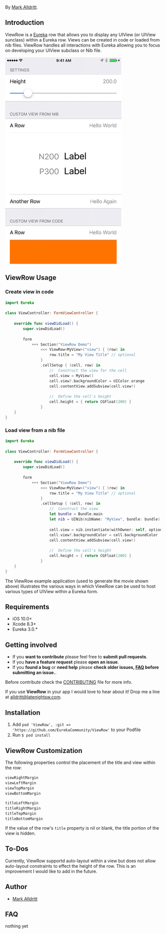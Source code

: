 By [Mark Alldritt](http://markalldritt.com).

## Introduction

ViewRow is a [Eureka](https://github.com/xmartlabs/Eureka) row that allows you to display any UIView (or UIView sunclass) within a Eureka row.  Views can be created in code or loaded from nib files.  ViewRow handles all interactions with Eureka allowing you to focus on developing your UIView subclass or Nib file.

![Demo](Screenshots/ViewRow.gif)

## ViewRow Usage

### Create view in code

```swift
import Eureka

class ViewController: FormViewController {

    override func viewDidLoad() {
        super.viewDidLoad()

        form
            +++ Section("ViewRow Demo")
                <<< ViewRow<MyView>("view") { (row) in
                    row.title = "My View Title" // optional
                }
                .cellSetup { (cell, row) in
                    //  Construct the view for the cell
                    cell.view = MyView()
                    cell.view?.backgroundColor = UIColor.orange
                    cell.contentView.addSubview(cell.view!)
                    
                    //  Define the cell's height
                    cell.height = { return CGFloat(200) }
                }
    }
}
```

### Load view from a nib file

```swift
import Eureka

class ViewController: FormViewController {

    override func viewDidLoad() {
        super.viewDidLoad()

        form
            +++ Section("ViewRow Demo")
                <<< ViewRow<MyView>("view") { (row) in
                    row.title = "My View Title" // optional
                }
                .cellSetup { (cell, row) in
                    //  Construct the view
                    let bundle = Bundle.main
                    let nib = UINib(nibName: "MyView", bundle: bundle)
                    
                    cell.view = nib.instantiate(withOwner: self, options: nil)[0] as? MyView
                    cell.view?.backgroundColor = cell.backgroundColor
                    cell.contentView.addSubview(cell.view!)
                                        
                    //  Define the cell's height
                    cell.height = { return CGFloat(200) }
                }
    }
}
```

The ViewRow example application (used to generate the movie shown above) illustrates the various ways in which ViewRow can be used to host various types of UIView within a Eureka form.


## Requirements

* iOS 10.0+
* Xcode 8.3+
* Eureka 3.0.*

## Getting involved

* If you **want to contribute** please feel free to **submit pull requests**.
* If you **have a feature request** please **open an issue**.
* If you **found a bug** or **need help** please **check older issues, [FAQ](#faq) before submitting an issue.**.

Before contribute check the [CONTRIBUTING](https://github.com/EurekaCommunity/ImageRow/blob/master/CONTRIBUTING.md) file for more info.

If you use **ViewRow** in your app I would love to hear about it! Drop me a line at [alldritt@latenightsw.com](email:alldritt@latenightsw.com).


## Installation

1. Add `pod 'ViewRow', :git => 'https://github.com/EurekaCommunity/ViewRow'` to your Podfile
2. Run `$ pod install`


## ViewRow Customization

The following properties control the placement of the title and view within the row: 

  `viewRightMargin`  
  `viewLeftMargin`  
  `viewTopMargin`  
  `viewBottomMargin`
    
  `titleLeftMargin`  
  `titleRightMargin`  
  `titleTopMargin`  
  `titleBottomMargin`  

If the value of the row's `title` property is nil or blank, the title portion of the view is hidden.

## To-Dos

Currently, ViewRow supportd auto-layout within a view but does not allow auto-layout constraints to effect the height of the row.  This is an improvement I would like to add in the future.


## Author

- [Mark Alldritt](http://markalldritt.com)

## FAQ

nothing yet
